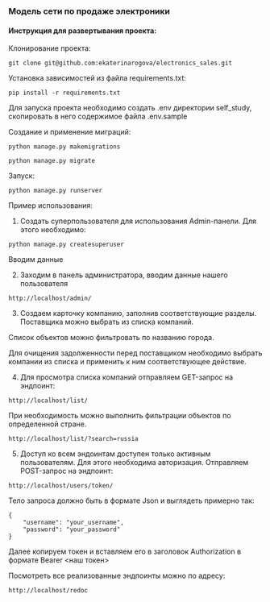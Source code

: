 ### Модель сети по продаже электроники

#### Инструкция для развертывания проекта:

Клонирование проекта:
```
git clone git@github.com:ekaterinarogova/electronics_sales.git
```
Установка зависимостей из файла requirements.txt:
```
pip install -r requirements.txt
```

Для запуска проекта необходимо создать .env директории self_study, 
скопировать в него содержимое файла  .env.sample

Создание и применение миграций:
```
python manage.py makemigrations

python manage.py migrate
```
Запуск:
```
python manage.py runserver
```

Пример использования:

1. Создать суперпользователя для использования Admin-панели.
Для этого необходимо:
```
python manage.py createsuperuser
```
Вводим данные 

2. Заходим в панель администратора, вводим данные нашего пользователя
```
http://localhost/admin/
```
3. Создаем карточку компанию, заполнив соответствующие разделы. Поставщика можно выбрать из списка компаний.

Список объектов можно фильтровать по названию города.

Для очищения задолженности перед поставщиком необходимо выбрать компании из списка и применить к ним соответствующее действие.

4. Для просмотра списка компаний отправляем GET-запрос на эндпоинт:
```
http://localhost/list/
```

При необходимость можно выполнить  фильтрации объектов по определенной стране.
```
http://localhost/list/?search=russia
```

5. Доступ ко всем эндоинтам доступен только активным пользователям. Для этого необходима авторизация.
Отправляем POST-запрос на эндпоинт:
```
http://localhost/users/token/
```
Тело запроса должно быть в формате Json и выглядеть примерно так:
```
{
    "username": "your_username",
    "password": "your_password"
}
```
Далее копируем токен и вставляем его в заголовок Authorization в формате Bearer <наш токен>


Посмотреть все реализованные эндпоинты можно по адресу:
```
http://localhost/redoc
```
